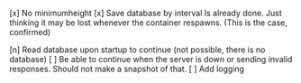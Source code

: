 [x] No minimumheight
[x] Save database by interval
Is already done. Just thinking it may be lost whenever the container respawns. (This is the case, confirmed)

[n] Read database upon startup to continue (not possible, there is no database)
[ ] Be able to continue when the server is down or sending invalid responses. Should not make a snapshot of that.
[ ] Add logging
